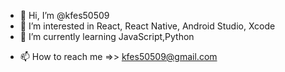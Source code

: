 - 👋 Hi, I’m @kfes50509
- 👀 I’m interested in React, React Native, Android Studio, Xcode
- 🌱 I’m currently learning JavaScript,Python
<!-- - 💞️ I’m looking to collaborate on ... -->
- 📫 How to reach me =>> kfes50509@gmail.com

<!---
kfes50509/kfes50509 is a ✨ special ✨ repository because its `README.md` (this file) appears on your GitHub profile.
You can click the Preview link to take a look at your changes.
--->
